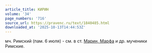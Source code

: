 ```yaml
---
article_title: КИРИН
volume: '34'
page_numbers: '716'
source_url: https://pravenc.ru/text/1840485.html
downloaded_at: '2025-10-13T14:44:53Z'
---
```


мч. Римский (пам. 6 июля) - см. в ст. [Марин, Марфа](<https://pravenc.ru/text/Марин  Марфа.html>) и др. мученики Римские.
